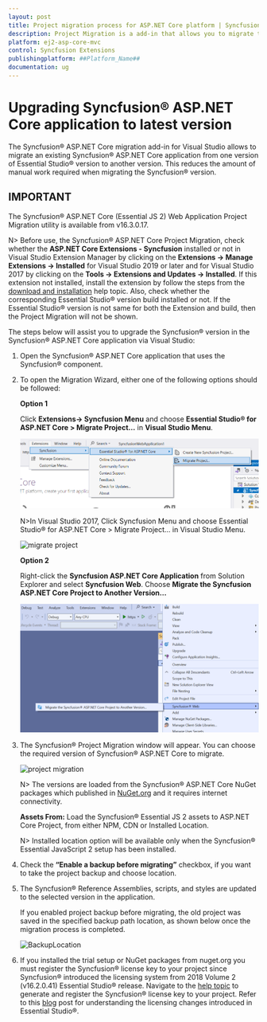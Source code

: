 ```yaml
---
layout: post
title: Project migration process for ASP.NET Core platform | Syncfusion
description: Project Migration is a add-in that allows you to migrate the existing Syncfusion ASP.NET Core Application from one Essential Studio® version to another version.
platform: ej2-asp-core-mvc
control: Syncfusion Extensions
publishingplatform: ##Platform_Name##
documentation: ug
---
```


# Upgrading Syncfusion® ASP.NET Core application to latest version

The Syncfusion® ASP.NET Core migration add-in for Visual Studio allows to migrate an existing Syncfusion® ASP.NET Core application from one version of Essential Studio® version to another version. This reduces the amount of manual work required when migrating the Syncfusion® version.

## IMPORTANT

The Syncfusion® ASP.NET Core (Essential JS 2) Web Application Project Migration utility is available from v16.3.0.17.

N> Before use, the Syncfusion® ASP.NET Core Project Migration, check whether the **ASP.NET Core Extensions - Syncfusion** installed or not in Visual Studio Extension Manager by clicking on the **Extensions -> Manage Extensions -> Installed**  for Visual Studio 2019 or later and for Visual Studio 2017 by clicking on the **Tools -> Extensions and Updates -> Installed**. If this extension not installed, install the extension by follow the steps from the [download and installation](download-and-installation) help topic. Also, check whether the corresponding Essential Studio® version build installed or not. If the Essential Studio® version is not same for both the Extension and build, then the Project Migration will not be shown.

The steps below will assist you to upgrade the Syncfusion® version in the Syncfusion® ASP.NET Core application via Visual Studio:

1. Open the Syncfusion® ASP.NET Core application that uses the Syncfusion® component.

2. To open the Migration Wizard, either one of the following options should be followed:

    **Option 1**

    Click **Extensions-> Syncfusion Menu** and choose **Essential Studio® for ASP.NET Core > Migrate Project…** in **Visual Studio Menu**.

    ![migrate project](images/migrate-project-latest.png)

    N>In Visual Studio 2017, Click Syncfusion Menu and choose Essential Studio® for ASP.NET Core > Migrate Project… in Visual Studio Menu.

    ![migrate project](images/migrate-project.png)

    **Option 2**

    Right-click the **Syncfusion ASP.NET Core Application** from Solution Explorer and select **Syncfusion Web**. Choose **Migrate the Syncfusion ASP.NET Core Project to Another Version…**

    ![migrate syncfuion project](images/migrate-syncfusion-EJ2.png)

3. The Syncfusion® Project Migration window will appear. You can choose the required version of Syncfusion® ASP.NET Core to migrate.

    ![project migration](images/project-migration.png)

    N> The versions are loaded from the Syncfusion® ASP.NET Core NuGet packages which published in [NuGet.org](https://www.nuget.org/packages?q=Tags%3A%22aspnetcore%22syncfusion) and it requires internet connectivity.

    **Assets From:** Load the Syncfusion® Essential JS 2 assets to ASP.NET Core Project, from either NPM, CDN or Installed Location.

    N> Installed location option will be available only when the Syncfusion® Essential JavaScript 2 setup has been installed.

4. Check the **“Enable a backup before migrating”** checkbox, if you want to take the project backup and choose location.

5. The Syncfusion® Reference Assemblies, scripts, and styles are updated to the selected version in the application.

    If you enabled project backup before migrating, the old project was saved in the specified backup path location, as shown below once the migration process is completed.

    ![BackupLocation](images/BackupLocation.png)

6. If you installed the trial setup or NuGet packages from nuget.org you must register the Syncfusion® license key to your project since Syncfusion® introduced the licensing system from 2018 Volume 2 (v16.2.0.41) Essential Studio® release. Navigate to the [help topic](https://help.syncfusion.com/common/essential-studio/licensing/license-key#how-to-generate-syncfusion-license-key) to generate and register the Syncfusion® license key to your project. Refer to this [blog](https://www.syncfusion.com/blogs/post/introducing-license-key-validation-for-the-essential-js-2-platforms.aspx) post for understanding the licensing changes introduced in Essential Studio®.